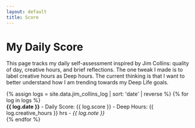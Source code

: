 ```yaml
---
layout: default
title: Score
---
```


<link rel="stylesheet" href="/assets/css/jim-collins.css">
<script src="https://cdn.jsdelivr.net/npm/chart.js"></script>

<h1>My Daily Score</h1>

<p>This page tracks my daily self-assessment inspired by Jim Collins: quality of day, creative hours, and brief reflections. The one tweak I made is to label creative hours as Deep hours. The current thinking is that I want to better understand how I am trending towards my Deep Life goals.</p>

<canvas id="scoreChart"></canvas>

<style>
#scoreChart {
  max-height: 400px;  /* Adjust size here */
  width: 100%;
}
</style>

<div class="score-log">
  {% assign logs = site.data.jim_collins_log | sort: 'date' | reverse %}
  {% for log in logs %}
    <div class="score-entry">
      <strong>{{ log.date }}</strong>  
       - Daily Score: {{ log.score }}   
      - Deep Hours: {{ log.creative_hours }} hrs -  
      <em>{{ log.note }}</em>
    </div>
  {% endfor %}
</div>

<script>
// Pull data from Jekyll data file into JavaScript arrays
const labels = [{% for log in site.data.jim_collins_log | sort: 'date' %}'{{ log.date }}',{% endfor %}];
const scores = [{% for log in site.data.jim_collins_log | sort: 'date' %}{{ log.score }},{% endfor %}];
const hours = [{% for log in site.data.jim_collins_log | sort: 'date' %}{{ log.creative_hours }},{% endfor %}];

const ctx = document.getElementById('scoreChart').getContext('2d');
const scoreChart = new Chart(ctx, {
    type: 'line',
    data: {
        labels: labels,
        datasets: [
          {
            label: 'Daily Score',
            data: scores,
            yAxisID: 'yScore',
            fill: false,
            borderColor: '#2ecc71',
            backgroundColor: '#2ecc71',
            tension: 0.3,
            pointRadius: 4,
            pointBackgroundColor: function(context) {
                const val = context.raw;
                if (val === 2) return '#27ae60';
                if (val === 1) return '#2ecc71';
                if (val === 0) return '#bdc3c7';
                if (val === -1) return '#e67e22';
                if (val === -2) return '#e74c3c';
                return '#000';
            },
          },
          {
            label: 'Deep Hours',
            data: hours,
            yAxisID: 'yHours',
            fill: false,
            borderColor: '#3498db',
            backgroundColor: '#3498db',
            borderDash: [5, 5],
            tension: 0.3,
            pointRadius: 3,
          }
        ]
    },
    options: {
        scales: {
            yScore: {
                type: 'linear',
                position: 'left',
                min: -2,
                max: 2,
                ticks: { stepSize: 1 },
                title: {
                    display: true,
                    text: 'Score'
                }
            },
            yHours: {
                type: 'linear',
                position: 'right',
                title: {
                    display: true,
                    text: 'Deep Hours'
                },
                grid: {
                    drawOnChartArea: false
                }
            },
            x: {
                ticks: {
                    maxRotation: 45,
                    minRotation: 45
                }
            }
        },
        plugins: {
            legend: {
                display: true
            },
            tooltip: {
                mode: 'index',
                intersect: false
            }
        }
    }
});
</script>
